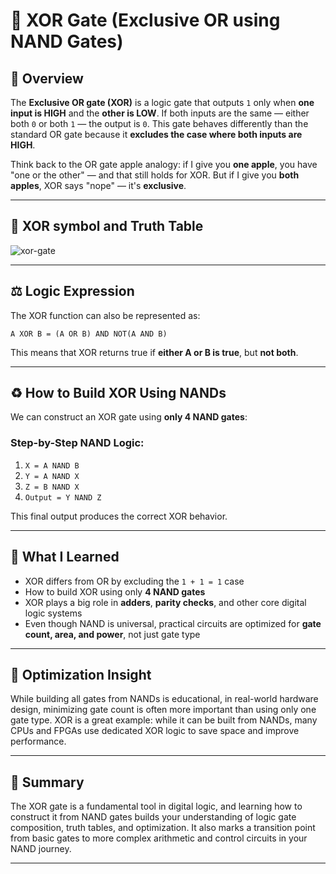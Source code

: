 # 🔀 XOR Gate (Exclusive OR using NAND Gates)

## 🧠 Overview
The **Exclusive OR gate (XOR)** is a logic gate that outputs `1` only when **one input is HIGH** and the **other is LOW**. If both inputs are the same — either both `0` or both `1` — the output is `0`. This gate behaves differently than the standard OR gate because it **excludes the case where both inputs are HIGH**.

Think back to the OR gate apple analogy: if I give you **one apple**, you have "one or the other" — and that still holds for XOR. But if I give you **both apples**, XOR says "nope" — it's **exclusive**.

---

## 🔢 XOR symbol and Truth Table

![xor-gate](https://github.com/user-attachments/assets/69003cb5-28be-47b3-a02f-7ce4af0887f4)


---

## ⚖️ Logic Expression
The XOR function can also be represented as:

```plaintext
A XOR B = (A OR B) AND NOT(A AND B)
```

This means that XOR returns true if **either A or B is true**, but **not both**.

---

## ♻️ How to Build XOR Using NANDs
We can construct an XOR gate using **only 4 NAND gates**:

### Step-by-Step NAND Logic:
1. `X = A NAND B`
2. `Y = A NAND X`
3. `Z = B NAND X`
4. `Output = Y NAND Z`

This final output produces the correct XOR behavior.

---

## 📄 What I Learned
- XOR differs from OR by excluding the `1 + 1 = 1` case
- How to build XOR using only **4 NAND gates**
- XOR plays a big role in **adders**, **parity checks**, and other core digital logic systems
- Even though NAND is universal, practical circuits are optimized for **gate count, area, and power**, not just gate type

---

## 🔧 Optimization Insight
While building all gates from NANDs is educational, in real-world hardware design, minimizing gate count is often more important than using only one gate type. XOR is a great example: while it can be built from NANDs, many CPUs and FPGAs use dedicated XOR logic to save space and improve performance.

---

## 📖 Summary
The XOR gate is a fundamental tool in digital logic, and learning how to construct it from NAND gates builds your understanding of logic gate composition, truth tables, and optimization. It also marks a transition point from basic gates to more complex arithmetic and control circuits in your NAND journey.

---

